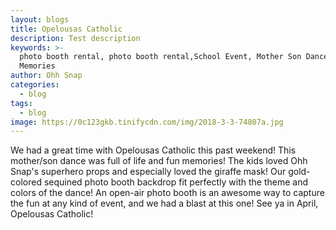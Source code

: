 ```yaml
---
layout: blogs
title: Opelousas Catholic
description: Test description
keywords: >-
  photo booth rental, photo booth rental,School Event, Mother Son Dance,
  Memories
author: Ohh Snap
categories:
  - blog
tags:
  - blog
image: https://0c123gkb.tinifycdn.com/img/2018-3-3-74807a.jpg
---
```

We had a great time with Opelousas Catholic this past weekend\! This mother/son dance was full of life and fun memories\! The kids loved Ohh Snap's superhero props and especially loved the giraffe mask\! Our gold-colored sequined photo booth backdrop fit perfectly with the theme and colors of the dance\! An open-air photo booth is an awesome way to capture the fun at any kind of event, and we had a blast at this one\! See ya in April, Opelousas Catholic\!
